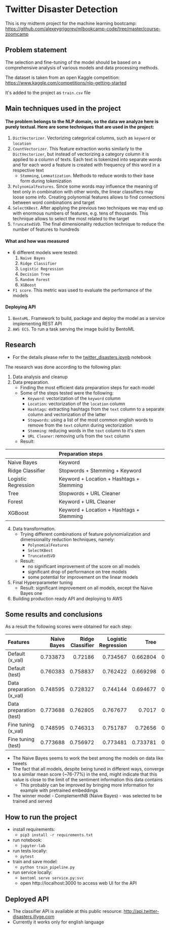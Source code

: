 # Twitter Disaster Detection

This is my midterm project for the machine learning bootcamp:
https://github.com/alexeygrigorev/mlbookcamp-code/tree/master/course-zoomcamp

## Problem statement


The selection and fine-tuning of the model should be based on a comprehensive analysis of various models and data processing methods.

The dataset is taken from an open Kaggle competition:
https://www.kaggle.com/competitions/nlp-getting-started

It's added to the project as `train.csv` file

## Main techniques used in the project

#### The problem belongs to the NLP domain, so the data we analyze here is purely textual. Here are some techniques that are used in the project:
1. `DictVectorizer`. Vectorizing categorical columns, such as `keyword` or `location`
2. `CountVectorizer`. This feature extraction works similarly to the `DictVectorizer`, but instead of vectorizing a category column it is applied to a column of texts. Each text is tokenized into separate words and for each word a feature is created with frequency of this word in a respective text
   * `Stemming`, `Lemmatization`. Methods to reduce words to their base form during tokenization
3. `PolynomialFeatures`. Since some words may influence the meaning of text only in combination with other words, the linear classifiers may loose some info. Creating polynomial features allows to find connections between word combinations and target
4. `SelectKBest`. After applying the previous two techniques we may end up with enormous numbers of features, e.g. tens of thousands. This technique allows to select the most related to the target
5. `TruncatedSVD`. The final dimensionality reduction technique to reduce the number of features to hundreds

#### What and how was measured

* 6 different models were tested:
   1. `Naive Bayes`
   1. `Ridge Classifier`
   1. `Logistic Regression`
   1. `Decision Tree`
   1. `Random Forest`
   1. `XGBoost`
* `F1 score`. This metric was used to evaluate the performance of the models

#### Deploying API

1. `BentoML`. Framework to build, package and deploy the model as a service implementing REST API
2. `AWS ECS`. To run a task serving the image build by BentoML

## Research

* For the details please refer to the [twitter_disasters.ipynb](twitter_disasters.ipynb) notebook

The research was done according to the following plan:
1. Data analysis and cleanup
2. Data preparation.
   * Finding the most efficient data preparation steps for each model
   * Some of the steps tested were the following:
      * `Keyword`: vectorization of the `keyword` column
      * `Location`: vectorization of the `location` column
      * `Hashtags`: extracting hashtags from the `text` column to a separate column and vectorization of the latter
      * `Stopwords`: using a list of the most common english words to remove from the `text` column during vectorization
      * `Stemming`: reducing words in the `text` column to it's stem
      * `URL Cleaner`: removing urls from the `text` column
   * Result:

|                     | Preparation steps                        |
|:--------------------|:-----------------------------------------|
| Naive Bayes         | Keyword                                  |
| Ridge Classifier    | Stopwords + Stemming + Keyword           |
| Logistic Regression | Keyword + Location + Hashtags + Stemming |
| Tree                | Stopwords + URL Cleaner                  |
| Forest              | Keyword + URL Cleaner                    |
| XGBoost             | Keyword + Location + Hashtags + Stemming |

4. Data transformation.
   * Trying different combinations of feature polynomialization and dimensionality reduction techniques, namely:
     * `PolynomialFeatures`
     * `SelectKBest`
     * `TruncatedSVD`
   * Result: 
     * no significant improvement of the score on all models
     * significant drop of performance on tree models
     * some potential for improvement on the linear models
6. Final Hyperparameter tuning
   * Result: significant improvement on all models, except the Naive Bayes one
7. Building production ready API and deploying to AWS


## Some results and conclusions

As a result the following scores were obtained for each step:

| Features                 |   Naive Bayes |   Ridge Classifier |   Logistic Regression |     Tree |   Forest |   XGBoost |
|:-------------------------|--------------:|-------------------:|----------------------:|---------:|---------:|----------:|
| Default (x_val)          |      0.733873 |           0.72186  |              0.734567 | 0.662804 | 0.700984 |  0.736132 |
| Default (test)           |      0.760383 |           0.758837 |              0.762422 | 0.669298 | 0.727909 |  0.742475 |
| Data preparation (x_val) |      0.748595 |           0.728327 |              0.744144 | 0.694677 | 0.729309 |  0.741877 |
| Data preparation (test)  |      0.773688 |           0.762805 |              0.767677 | 0.7017   | 0.740995 |  0.759367 |
| Fine tuning (x_val)      |      0.748595 |           0.746313 |              0.751787 | 0.72656  | 0.753157 |  0.746981 |
| Fine tuning (test)       |      0.773688 |           0.756972 |              0.773481 | 0.733781 | 0.772727 |  0.767213 |

- The Naive Bayes seems to work the best among the models on data like tweets
- The fact that all models, despite being tuned in different ways, converge to a similar mean score (~76-77%) in the end, might indicate that this value is close to the limit of the sentiment information this data contains 
  - This probably can be improved by bringing more information for example with pretrained embeddings
- The winner model - ComplementNB (Naive Bayes) - was selected to be trained and served

## How to run the project

- install requirements:
  - ```pip3 install -r requirements.txt```
- run notebook: 
  - `jupyter-lab`
- run tests locally:
  - `pytest`
- train and save model: 
  - `python train_pipeline.py`
- run service locally:
  - `bentoml serve service.py:svc`
  - open http://localhost:3000 to access web UI for the API

## Deployed API
* The classifier API is available at this public resource:
http://api.twitter-disasters.illyge.com
* Currently it works only for english language